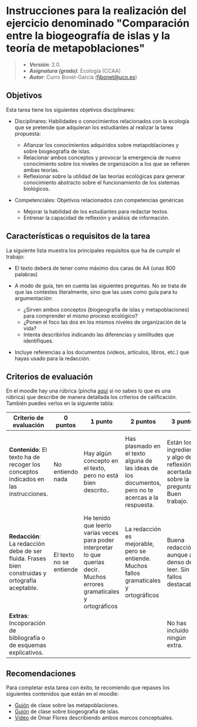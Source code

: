 # Instrucciones para la realización del ejercicio denominado "Comparación entre la biogeografía de islas y la teoría de metapoblaciones"

> + **_Versión_**: 2.0.
> + **_Asignatura (grado)_**: Ecología (CCAA)
> + **_Autor_**: Curro Bonet-García (fjbonet@uco.es)



## Objetivos 

Esta tarea tiene los siguientes objetivos disciplinares:

+ Disciplinares: Habilidades o conocimientos relacionados con la ecología que se pretende que adquieran los estudiantes al realizar la tarea propuesta:
  + Afianzar los conocimientos adquiridos sobre metapoblaciones y sobre biogeografía de islas.
  + Relacionar ambos conceptos y provocar la emergencia de nuevo conocimiento sobre los niveles de organización a los que se refieren ambas teorías.
  + Reflexionar sobre la utilidad de las teorías ecológicas para generar conocimiento abstracto sobre el funcionamiento de los sistemas biológicos.
  
+ Competenciales: Objetivos relacionados con competencias genéricas

  + Mejorar la habilidad de los estudiantes para redactar textos.
  + Entrenar la capacidad de reflexión y análisis de información.
  
  

## Características o requisitos de la tarea

La siguiente lista muestra los principales requisitos que ha de cumplir el trabajo:

+ El texto deberá de tener como máximo dos caras de A4 (unas 800 palabras)

+ A modo de guía, ten en cuenta las siguientes preguntas. No se trata de que las contestes literalmente, sino que las uses como guía para tu argumentación:

  + ¿Sirven ambos conceptos (biogeografía de islas y metapoblaciones) para comprender el mismo proceso ecológico?
  + ¿Ponen el foco las dos en los mismos niveles de organización de la vida?
  + Intenta describirlos  indicando las diferencias y similitudes que identifiques. 

+ Incluye referencias a los documentos (videos, artículos, libros, etc.) que hayas usado para la redacción.

  

## Criterios de evaluación

En el moodle hay una rúbrica (pincha [aquí](https://es.wikipedia.org/wiki/R%C3%BAbrica_(docencia)) si no sabes lo que es una rúbrica) que describe de manera detallada los criterios de calificación. También puedes verlos en la siguiente tabla:






| Criterio de evaluación                                       | 0 puntos                | 1 punto                                                      | 2 puntos                                                     | 3 puntos                                                     | 4 puntos                                                     | 5 puntos                                                     |
| ------------------------------------------------------------ | ----------------------- | ------------------------------------------------------------ | ------------------------------------------------------------ | ------------------------------------------------------------ | ------------------------------------------------------------ | ------------------------------------------------------------ |
| **Contenido**: El texto ha de recoger los conceptos indicados en las instrucciones. | No entiendo nada        | Hay algún concepto en el texto, pero no está bien descrito.. | Has plasmado en el texto alguna de las ideas de los documentos, pero no te acercas a la respuesta. | Están los ingredientes y algo de reflexión acertada sobre la pregunta. Buen trabajo. | Bien hilado el contenido. Has identificado muy bien el problema al que me refería en el enunciado. | Muy bien argumentado. Has justificado muy bien tu respuesta. Tu reflexión está a la altura de un experto :) |
| **Redacción**: La redacción debe de ser fluida. Frases bien construidas y ortografía aceptable. | El texto no se entiende | He tenido que leerlo varias veces para poder interpretar lo que querías decir. Muchos errores gramaticales y ortográficos | La redacción es mejorable, pero se entiende. Muchos fallos gramaticales y ortográficos | Buena redacción, aunque algo denso de leer. Sin fallos destacables | Muy buena redacción. El texto se lee fluidamente a la primera | Excelente redacción. Buen ritmo en el texto y nítida expresión de ideas. Avísame cuando escribas tu primer libro ;) |
| **Extras**: Incoporación de bibliografía o de esquemas explicativos. |                         |                                                              |                                                              | No has incluido ningún extra.                                |                                                              | Has incorporado extras relevantes.                           |



## Recomendaciones

Para completar esta tarea con éxito, te recomiendo que repases los siguientes contenidos que están en el moodle:

* [Guión](https://aprendiendo-cosas.github.io/Te_comunidades_biogeo_islas_ecologia_ccaa/guion_metapoblaciones.html) de clase sobre las metapoblaciones.
* [Guión](https://aprendiendo-cosas.github.io/Te_comunidades_biogeo_islas_ecologia_ccaa/guion_comunidades_biogeografia_islas.html) de clase sobre biogeografía de islas.
* [Video](https://bioteoria.wordpress.com/2018/05/07/metapoblaciones/) de Omar Flores describiendo ambos marcos conceptuales.







  





